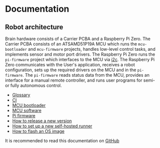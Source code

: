 Documentation
=============

Robot architecture
------------------

Brain hardware consists of a Carrier PCBA and a Raspberry Pi Zero. The Carrier PCBA consists of
an ATSAMD51P19A MCU which runs the `mcu-bootloader` and `mcu-firmware` projects, handles low-level
control tasks, and implements sensor and motor port drivers. The Raspberry Pi Zero runs the
`pi-firmware` project which interfaces to the MCU via [i2c](mcu-firmware/i2c.md). The Raspberry Pi
Zero communicates with the User's application, receives a robot configuration, sets up the
required drivers on the MCU and in the `pi-firmware`. The `pi-firmware` reads status data from the
MCU, provides an interface for a manual remote controller, and runs user programs for semi- or fully
autonomous control.

 - [Glossary](glossary.md)
 - [CI](ci.md)
 - [MCU bootloader](mcu-bootloader/index.md)
 - [MCU software](mcu-firmware/index.md)
 - [Pi firmware](pi/index.md)
 - [How to release a new version](release.md)
 - [How to set up a new self-hosted runner](self-hosted-setup.md)
 - [How to flash an OS image](image-flashing.md)

It is recommended to read this documentation on [GitHub](https://github.com/STEAM-Academy-PRO/revolution-robotics-robot-mind/tree/main/docs/index.md)

